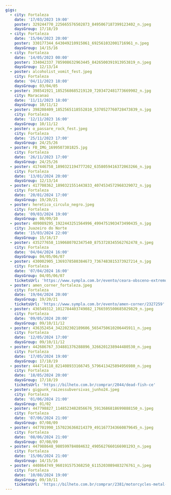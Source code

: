 ```yaml
---
gigs:
  - city: Fortaleza
    date: '17/03/2023 19:00'
    poster: 329244770_225665576502873_8495067187399123402_n.jpeg
    daysGroup: 17/18/19
  - city: Fortaleza
    date: '15/04/2023 20:00'
    poster: 330177344_643049210915061_692561032001716961_n.jpeg
    daysGroup: 14/15/16
  - city: Fortaleza
    date: '14/05/2023 00:00'
    poster: 334042337_785908632963445_8426500391913953819_n.jpeg
    daysGroup: 12/13/14
  - poster: alcoholist_vomit_fest.jpeg
    city: Fortaleza
    date: '04/11/2023 18:00'
    daysGroup: 03/04/05
  - poster: 398541921_1852568685219120_7203472481773669902_n.jpg
    city: Maracanaú
    date: '11/11/2023 18:00'
    daysGroup: 10/11/12
  - poster: 398208409_1852565118552810_5370527760728473839_n.jpg
    city: Fortaleza
    date: '12/11/2023 16:00'
    daysGroup: 10/11/12
  - poster: o_passare_rock_fest.jpeg
    city: Fortaleza
    date: '25/11/2023 17:00'
    daysGroup: 24/25/26
  - poster: FB_IMG_1699507301825.jpg
    city: Fortaleza
    date: '26/11/2023 17:00'
    daysGroup: 24/25/26
  - poster: 417446758_1890321194777202_6358059416372063266_n.jpg
    city: Fortaleza
    date: '13/01/2024 20:00'
    daysGroup: 12/13/14
  - poster: 417708362_1890321551443833_4074534572968329072_n.jpg
    city: Fortaleza
    date: '20/01/2024 17:00'
    daysGroup: 19/20/21
  - poster: heretico_circulo_negro.jpeg
    city: Fortaleza
    date: '09/03/2024 19:00'
    daysGroup: 08/09/10
  - poster: 409089295_1922443251564996_4994751903473490435_n.jpg
    city: Juazeiro do Norte
    date: '15/03/2024 22:00'
    daysGroup: 15/16/17
  - poster: 435277658_1190680702347540_8753728345562762478_n.jpeg
    city: Fortaleza
    date: '04/04/2024 16:00'
    daysGroup: 04/05/06/07
  - poster: 430002905_1369378580384673_7367483815373927214_n.jpg
    city: Fortaleza
    date: '07/04/2024 16:00'
    daysGroup: 04/05/06/07
    ticketsUrl: 'https://www.sympla.com.br/evento/ceara-obsceno-extremo-fest/2348645'
  - poster: amen_corner_fortaleza.jpeg
    city: Fortaleza
    date: '19/04/2024 20:00'
    daysGroup: 19/20/21
    ticketsUrl: 'https://www.sympla.com.br/evento/amen-corner/2327259'
  - poster: 436549312_1012784403749082_1766595500685029829_n.jpeg
    city: Fortaleza
    date: '09/05/2024 20:00'
    daysGroup: 09/10/11/12
  - poster: 436352454_342202302189606_5654750610206445911_n.jpeg
    city: Fortaleza
    date: '12/05/2024 17:00'
    daysGroup: 09/10/11/12
  - poster: 442686767_334881376288896_3266201238944480530_n.jpeg
    city: Fortaleza
    date: '17/05/2024 19:00'
    daysGroup: 17/18/19
  - poster: 444714118_821408933166745_5796413425894956980_n.jpeg
    city: Fortaleza
    date: '18/05/2024 20:00'
    daysGroup: 17/18/19
    ticketsUrl: 'https://bilheto.com.br/comprar/2044/dead-fish-ce'
  - poster: gigpunk_raizessubversivas_junho24.jpeg
    city: Fortaleza
    date: '01/06/2024 21:00'
    daysGroup: 01/02
  - poster: 447798827_1148523482856676_5913686818699888150_n.jpeg
    city: Fortaleza
    date: '07/06/2024 21:00'
    daysGroup: 07/08/09
  - poster: 447701990_1570236360214379_4911677343660879645_n.jpeg
    city: Fortaleza
    date: '08/06/2024 21:00'
    daysGroup: 07/08/09
  - poster: 447988648_980599784084632_4905627660166901293_n.jpeg
    city: Fortaleza
    date: '15/06/2024 21:00'
    daysGroup: 14/15/16
  - poster: 440864749_960191575368250_6115203089483276761_n.jpeg
    city: Fortaleza
    date: '10/08/2024 19:00'
    daysGroup: 09/10/11
    ticketsUrl: 'https://bilheto.com.br/comprar/2381/motorcycles-metal-fest-v'
---
```


